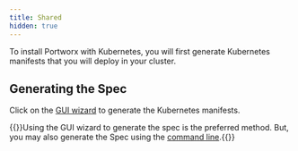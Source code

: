 ```yaml
---
title: Shared
hidden: true
---
```


To install Portworx with Kubernetes, you will first generate Kubernetes manifests that you will deploy in your cluster.

## Generating the Spec

Click on the [GUI wizard](https://install.portworx.com/1.4/) to generate the Kubernetes manifests.

{{<info>}}Using the GUI wizard to generate the spec is the preferred method. But, you may also generate the Spec using the [command line](/portworx-install-with-kubernetes/shared/spec-gen-command-line).{{</info>}}
